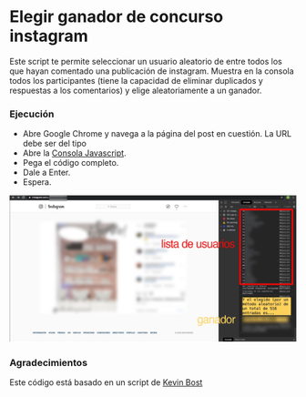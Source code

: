 # Elegir ganador de concurso instagram

Este script te permite seleccionar un usuario aleatorio de entre todos los que hayan comentado una publicación de instagram.
Muestra en la consola todos los participantes (tiene la capacidad de eliminar duplicados y respuestas a los comentarios) y elige aleatoriamente a un ganador.


### Ejecución

- Abre Google Chrome y navega a la página del post en cuestión. La URL debe ser del tipo 
- Abre la [Consola Javascript](https://developers.google.com/web/tools/chrome-devtools/console/).
- Pega el código completo.
- Dale a Enter.
- Espera.

![Elegir ganador de concurso de instagram](https://raw.githubusercontent.com/miguel-martin/elegir-ganador-concurso-instagram/master/imgs/screenshot.jpg)


### Agradecimientos

Este código está basado en un script de [Kevin Bost](https://gist.github.com/kevbost/)




